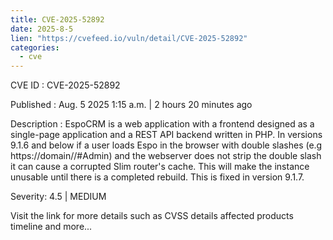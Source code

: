 ```yaml
--- 
title: CVE-2025-52892
date: 2025-8-5
lien: "https://cvefeed.io/vuln/detail/CVE-2025-52892"
categories:
  - cve
---
```


CVE ID : CVE-2025-52892

Published :  Aug. 5
2025
1:15 a.m. | 2 hours
20 minutes ago

Description : EspoCRM is a web application with a frontend designed as a single-page application and a REST API backend written in PHP. In versions 9.1.6 and below
if a user loads Espo in the browser with double slashes (e.g https://domain//#Admin) and the webserver does not strip the double slash
it can cause a corrupted Slim router's cache. This will make the instance unusable until there is a completed rebuild. This is fixed in version 9.1.7.

Severity: 4.5 | MEDIUM

Visit the link for more details
such as CVSS details
affected products
timeline
and more...
